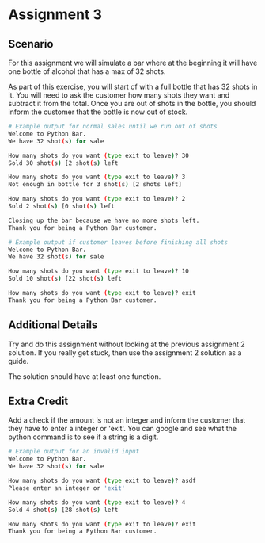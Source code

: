 # Assignment 3

## Scenario

For this assignment we will simulate a bar where at the beginning it will have one bottle of alcohol that has a max of 32 shots.

As part of this exercise, you will start of with a full bottle that has 32 shots in it.  You will need to ask the customer how many shots they want and subtract it from the total.  Once you are out of shots in the bottle, you should inform the customer that the bottle is now out of stock.

```bash
# Example output for normal sales until we run out of shots
Welcome to Python Bar.
We have 32 shot(s) for sale

How many shots do you want (type exit to leave)? 30
Sold 30 shot(s) [2 shot(s) left

How many shots do you want (type exit to leave)? 3
Not enough in bottle for 3 shot(s) [2 shots left]

How many shots do you want (type exit to leave)? 2
Sold 2 shot(s) [0 shot(s) left

Closing up the bar because we have no more shots left.
Thank you for being a Python Bar customer.

# Example output if customer leaves before finishing all shots
Welcome to Python Bar.
We have 32 shot(s) for sale

How many shots do you want (type exit to leave)? 10
Sold 10 shot(s) [22 shot(s) left

How many shots do you want (type exit to leave)? exit
Thank you for being a Python Bar customer.
```

## Additional Details

Try and do this assignment without looking at the previous assignment 2 solution.  If you really get stuck, then use the assignment 2 solution as a guide.

The solution should have at least one function.

## Extra Credit

Add a check if the amount is not an integer and inform the customer that they have to enter a integer or 'exit'.  You can google and see what the python command is to see if a string is a digit.

```bash
# Example output for an invalid input
Welcome to Python Bar.
We have 32 shot(s) for sale

How many shots do you want (type exit to leave)? asdf
Please enter an integer or 'exit'

How many shots do you want (type exit to leave)? 4
Sold 4 shot(s) [28 shot(s) left

How many shots do you want (type exit to leave)? exit
Thank you for being a Python Bar customer.
```
